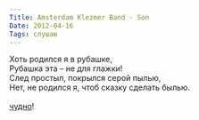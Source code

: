 ```yaml
---
Title: Amsterdam Klezmer Band - Son
Date: 2012-04-16
Tags: слушаю
---
```


<div class="text">Хоть родился я в рубашке,<br />
Рубашка эта – не для глажки!<br />
След простыл, покрылся серой пылью,<br />
Нет, не родился я, чтоб сказку сделать былью.<br /><br />
<a href="http://www.youtube.com/watch?v=GVOU8l5PiPs">чудно</a>! </div>